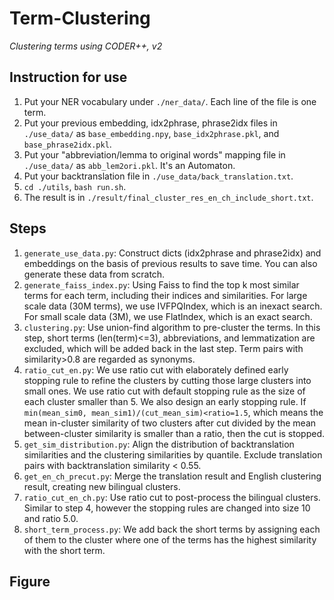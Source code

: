 # Term-Clustering
*Clustering terms using CODER++, v2*

## Instruction for use
1. Put your NER vocabulary under `./ner_data/`. Each line of the file is one term.
2. Put your previous embedding, idx2phrase, phrase2idx files in `./use_data/` as `base_embedding.npy`, `base_idx2phrase.pkl`, and `base_phrase2idx.pkl`.
3. Put your "abbreviation/lemma to original words" mapping file in `./use_data/` as `abb_lem2ori.pkl`. It's an Automaton.
4. Put your backtranslation file in `./use_data/back_translation.txt`.
5. `cd ./utils`, `bash run.sh`.
6. The result is in `./result/final_cluster_res_en_ch_include_short.txt`.

## Steps
1. `generate_use_data.py`: Construct dicts (idx2phrase and phrase2idx) and embeddings on the basis of previous results to save time. You can also generate these data from scratch.
2. `generate_faiss_index.py`: Using Faiss to find the top k most similar terms for each term, including their indices and similarities. For large scale data (30M terms), we use IVFPQIndex, which is an inexact search. For small scale data (3M), we use FlatIndex, which is an exact search.
3. `clustering.py`: Use union-find algorithm to pre-cluster the terms. In this step, short terms (len(term)<=3), abbreviations, and lemmatization are excluded, which will be added back in the last step. Term pairs with similarity>0.8 are regarded as synonyms.
4. `ratio_cut_en.py`: We use ratio cut with elaborately defined early stopping rule to refine the clusters by cutting those large clusters into small ones. We use ratio cut with default stopping rule as the size of each cluster smaller than 5. We also design an early stopping rule. If `min(mean_sim0, mean_sim1)/(cut_mean_sim)<ratio=1.5`, which means the mean in-cluster similarity of two clusters after cut divided by the mean between-cluster similarity is smaller than a ratio, then the cut is stopped.
5. `get_sim_distribution.py`: Align the distribution of backtranslation similarities and the clustering similarities by quantile. Exclude translation pairs with backtranslation similarity < 0.55.
6. `get_en_ch_precut.py`: Merge the translation result and English clustering result, creating new bilingual clusters.
7. `ratio_cut_en_ch.py`: Use ratio cut to post-process the bilingual clusters. Similar to step 4, however the stopping rules are changed into size 10 and ratio 5.0.
8. `short_term_process.py`: We add back the short terms by assigning each of them to the cluster where one of the terms has the highest similarity with the short term.

## Figure

